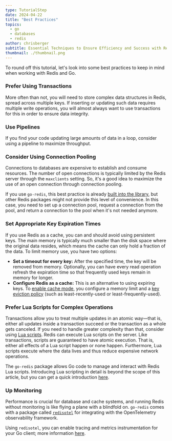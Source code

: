 ```yaml
---
type: TutorialStep
date: 2024-04-22
title: "Best Practices"
topics:
  - go
  - databases
  - redis
author: chrisberger
subtitle: Essential Techniques to Ensure Efficiency and Success with Redis
thumbnail: ./thumbnail.png
---
```


To round off this tutorial, let's look into some best practices to keep in mind when working with Redis and Go.

### Prefer Using Transactions

More often than not, you will need to store complex data structures in Redis, spread across multiple keys. If inserting or updating such data requires multiple write operations, you will almost always want to use transactions for this in order to ensure data integrity.

### Use Pipelines

If you find your code updating large amounts of data in a loop, consider using a pipeline to maximize throughput.

### Consider Using Connection Pooling

Connections to databases are expensive to establish and consume resources. The number of open connections is typically limited by the Redis server through the `maxclients` setting. So, it's a good idea to maximize the use of an open connection through connection pooling.

If you use `go-redis`, this best practice is already [built into the library](https://redis.uptrace.dev/guide/go-redis-debugging.html#connection-pool-size), but other Redis packages might not provide this level of convenience. In this case, you need to set up a connection pool, request a connection from the pool, and return a connection to the pool when it's not needed anymore.

### Set Appropriate Key Expiration Times

If you use Redis as a cache, you can and should avoid using persistent keys. The main memory is typically much smaller than the disk space where the original data resides, which means the cache can only hold a fraction of the data. To limit memory use, you have two options:

- **Set a timeout for every key:** After the specified time, the key will be removed from memory. Optionally, you can have every read operation refresh the expiration time so that frequently used keys remain in memory for longer.
- **Configure Redis as a cache:** This is an alternative to using expiring keys. To [enable cache mode](https://redis.io/docs/management/config/#configuring-redis-as-a-cache), you configure a memory limit and a [key eviction policy](https://redis.io/docs/reference/eviction/) (such as least-recently-used or least-frequently-used).

### Prefer Lua Scripts for Complex Operations

Transactions allow you to treat multiple updates in an atomic way—that is, either all updates inside a transaction succeed or the transaction as a whole gets canceled. If you need to handle greater complexity than that, consider using [Lua scripts](https://redis.io/docs/interact/programmability/eval-intro/). Redis can execute Lua scripts on the server. Like transactions, scripts are guaranteed to have atomic execution. That is, either all effects of a Lua script happen or none happen. Furthermore, Lua scripts execute where the data lives and thus reduce expensive network operations.

The `go-redis` package allows Go code to manage and interact with Redis Lua scripts. Introducing Lua scripting in detail is beyond the scope of this article, but you can get a quick introduction [here](https://redis.uptrace.dev/guide/lua-scripting.html).

### Up Monitoring

Performance is crucial for database and cache systems, and running Redis without monitoring is like flying a plane with a blindfold on. `go-redis` comes with a package called [`redisotel`](https://pkg.go.dev/github.com/redis/go-redis/extra/redisotel/v9) for integrating with the OpenTelemetry observability framework.

Using `redisotel`, you can enable tracing and metrics instrumentation for your Go client; more information [here](https://redis.uptrace.dev/guide/go-redis-monitoring.html).
